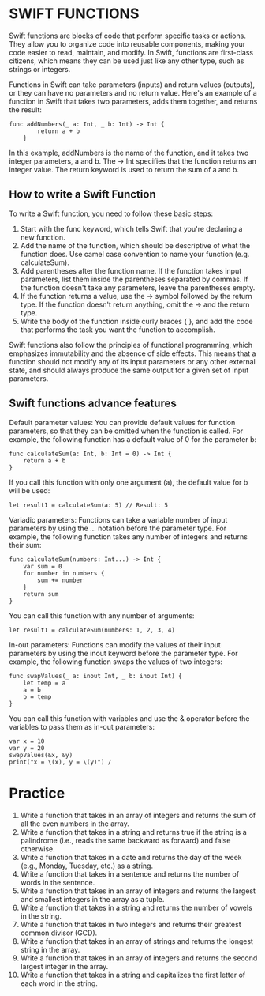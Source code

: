 # SWIFT FUNCTIONS

Swift functions are blocks of code that perform specific tasks or actions. They allow you to organize code into reusable components, making your code easier to read, maintain, and modify. In Swift, functions are first-class citizens, which means they can be used just like any other type, such as strings or integers.

Functions in Swift can take parameters (inputs) and return values (outputs), or they can have no parameters and no return value. Here's an example of a function in Swift that takes two parameters, adds them together, and returns the result:

    func addNumbers(_ a: Int, _ b: Int) -> Int {
            return a + b
        }

In this example, addNumbers is the name of the function, and it takes two integer parameters, a and b. The -> Int specifies that the function returns an integer value. The return keyword is used to return the sum of a and b.

## How to write a Swift Function

To write a Swift function, you need to follow these basic steps:

1. Start with the func keyword, which tells Swift that you're declaring a new function.
2. Add the name of the function, which should be descriptive of what the function does. Use camel case convention to name your function (e.g. calculateSum).
3. Add parentheses after the function name. If the function takes input parameters, list them inside the parentheses separated by commas. If the function doesn't take any parameters, leave the parentheses empty.
4. If the function returns a value, use the -> symbol followed by the return type. If the function doesn't return anything, omit the -> and the return type.
5. Write the body of the function inside curly braces { }, and add the code that performs the task you want the function to accomplish.

Swift functions also follow the principles of functional programming, which emphasizes immutability and the absence of side effects. This means that a function should not modify any of its input parameters or any other external state, and should always produce the same output for a given set of input parameters.

## Swift functions advance features

Default parameter values: You can provide default values for function parameters, so that they can be omitted when the function is called. For example, the following function has a default value of 0 for the parameter b:


    func calculateSum(a: Int, b: Int = 0) -> Int {
        return a + b
    }

If you call this function with only one argument (a), the default value for b will be used:

    let result1 = calculateSum(a: 5) // Result: 5

Variadic parameters: Functions can take a variable number of input parameters by using the ... notation before the parameter type. For example, the following function takes any number of integers and returns their sum:

    func calculateSum(numbers: Int...) -> Int {
        var sum = 0
        for number in numbers {
            sum += number
        }
        return sum
    }

You can call this function with any number of arguments:

    let result1 = calculateSum(numbers: 1, 2, 3, 4) 

In-out parameters: Functions can modify the values of their input parameters by using the inout keyword before the parameter type. For example, the following function swaps the values of two integers:

    func swapValues(_ a: inout Int, _ b: inout Int) {
        let temp = a
        a = b
        b = temp
    }

You can call this function with variables and use the & operator before the variables to pass them as in-out parameters:

    var x = 10
    var y = 20
    swapValues(&x, &y)
    print("x = \(x), y = \(y)") /


# Practice

1. Write a function that takes in an array of integers and returns the sum of all the even numbers in the array.
2. Write a function that takes in a string and returns true if the string is a palindrome (i.e., reads the same backward as forward) and false otherwise.
3. Write a function that takes in a date and returns the day of the week (e.g., Monday, Tuesday, etc.) as a string.
4. Write a function that takes in a sentence and returns the number of words in the sentence.
5. Write a function that takes in an array of integers and returns the largest and smallest integers in the array as a tuple.
6. Write a function that takes in a string and returns the number of vowels in the string.
7. Write a function that takes in two integers and returns their greatest common divisor (GCD).
8. Write a function that takes in an array of strings and returns the longest string in the array.
9. Write a function that takes in an array of integers and returns the second largest integer in the array.
10. Write a function that takes in a string and capitalizes the first letter of each word in the string.